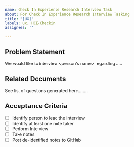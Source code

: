 ```yaml
---
name: Check In Experience Research Interview Task
about: For Check In Experience Research Interview Tasking
title: "[UX]"
labels: ux, HCE-Checkin
assignees: ''

---
```


## Problem Statement
We would like to interview <person's name> regarding .....

## Related Documents
See list of questions generated here........

## Acceptance Criteria
- [ ] Identify person to lead the interview
- [ ] Identify at least one note taker
- [ ] Perform Interview
- [ ] Take notes
- [ ] Post de-identified notes to GitHub
